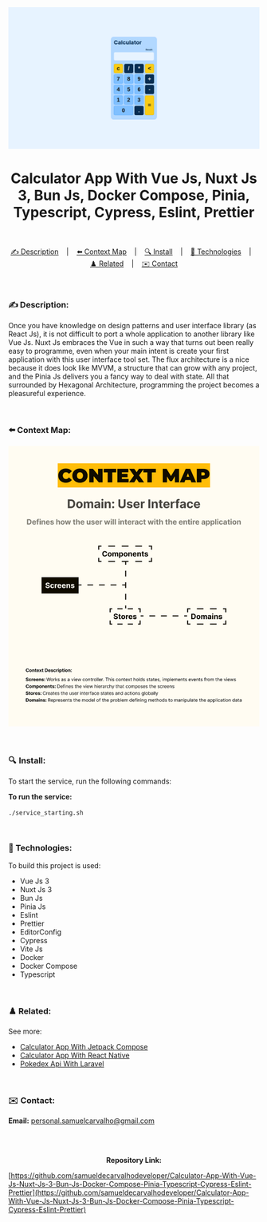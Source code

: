 ![](./thumbnail.png)

<h1 align="center">
Calculator App With Vue Js, Nuxt Js 3, Bun Js, Docker Compose, Pinia, Typescript, Cypress, Eslint, Prettier
</h1>

<br/>

<br/>

<div align="center">
  <a href="#description">✍️ Description</a> &nbsp;&nbsp;&nbsp;|&nbsp;&nbsp;&nbsp <a href="#description">⬅️ Context Map</a> &nbsp;&nbsp;&nbsp;|&nbsp;&nbsp;&nbsp <a href="#install">🔍 Install</a> &nbsp;&nbsp;&nbsp;|&nbsp;&nbsp;&nbsp <a href="#technologies">🚀 Technologies</a> &nbsp;&nbsp;&nbsp;|&nbsp;&nbsp;&nbsp <a href="#related">♟️ Related</a> &nbsp;&nbsp;&nbsp;|&nbsp;&nbsp;&nbsp <a href="#contact">✉️ Contact</a>
</div>

<br />
<br />

<h3 id="description">✍️ Description:</h3>

<p>Once you have knowledge on design patterns and user interface library (as React Js), it is not difficult to port a whole application to another library like Vue Js. Nuxt Js embraces the Vue in such a way that turns out been really easy to programme, even when your main intent is create your first application with this user interface tool set. The flux architecture is a nice because it does look like MVVM, a structure that can grow with any project, and the Pinia Js delivers you a fancy way to deal with state. All that surrounded by Hexagonal Architecture, programming the project becomes a pleasureful experience.</p>

<br />

<h3 id="context_map">⬅️ Context Map:</h3>

![](./context_map.png)

<br />

<h3 id="install">🔍  Install:</h3>

<p>To start the service, run the following commands:<p>

**To run the service:**

`./service_starting.sh`

<br />

<h3 id="technologies">🚀 Technologies:</h3>

<p>To build this project is used:</p>

- Vue Js 3
- Nuxt Js 3
- Bun Js
- Pinia Js
- Eslint
- Prettier
- EditorConfig
- Cypress
- Vite Js
- Docker
- Docker Compose
- Typescript

<br />

<h3 id="related">♟️ Related:</h3>

See more:

<ul>
  <li><a href="https://github.com/samueldecarvalhodeveloper/Calculator-App-With-Jetpack-Compose-Kotlin-Material-3-JUnit-Mockk-Dagger-2-Coroutines-Ui-Automator">Calculator App With Jetpack Compose</a></li>
  <li><a href="https://github.com/samueldecarvalhodeveloper/Calculator-App-With-React-Native-Expo-Custom-Hooks-Typescript-Async-Storage-Prettier-Eslint">Calculator App With React Native</a></li>
  <li><a href="https://github.com/samueldecarvalhodeveloper/Pokedex-API-With-Elixir-PHP-Python-Laravel-Phoenix-FastAPI-Uvicorn-Asyncio-Unittest-PHP-Unit-Docker">Pokedex Api With Laravel</a></li>
</ul>

<br />

<h3 id="contact">✉️  Contact:</h3>

**Email:**
<a href="mailto:personal.samuelcarvalho@gmail.com">personal.samuelcarvalho@gmail.com</a>

<br />
<br />

<p align="center"><strong>Repository Link:</strong></p>

[https://github.com/samueldecarvalhodeveloper/Calculator-App-With-Vue-Js-Nuxt-Js-3-Bun-Js-Docker-Compose-Pinia-Typescript-Cypress-Eslint-Prettier](https://github.com/samueldecarvalhodeveloper/Calculator-App-With-Vue-Js-Nuxt-Js-3-Bun-Js-Docker-Compose-Pinia-Typescript-Cypress-Eslint-Prettier)
